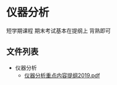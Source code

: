 # 仪器分析

短学期课程 期末考试基本在提纲上 背熟即可




## 文件列表

- 仪器分析
    - [仪器分析重点内容提纲2019.pdf](https%3A//github.com/QSCTech/zju-icicles/raw/master/%E4%BB%AA%E5%99%A8%E5%88%86%E6%9E%90/%E4%BB%AA%E5%99%A8%E5%88%86%E6%9E%90%E9%87%8D%E7%82%B9%E5%86%85%E5%AE%B9%E6%8F%90%E7%BA%B22019.pdf)
